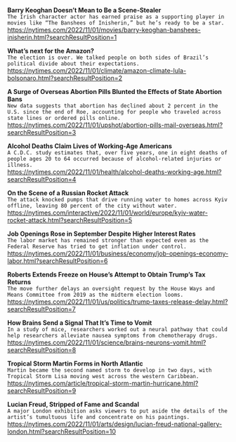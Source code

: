 **Barry Keoghan Doesn’t Mean to Be a Scene-Stealer**\
`The Irish character actor has earned praise as a supporting player in movies like “The Banshees of Inisherin,” but he’s ready to be a star.`\
https://nytimes.com/2022/11/01/movies/barry-keoghan-banshees-inisherin.html?searchResultPosition=1

**What’s next for the Amazon?**\
`The election is over. We talked people on both sides of Brazil’s political divide about their expectations.`\
https://nytimes.com/2022/11/01/climate/amazon-climate-lula-bolsonaro.html?searchResultPosition=2

**A Surge of Overseas Abortion Pills Blunted the Effects of State Abortion Bans**\
`New data suggests that abortion has declined about 2 percent in the U.S. since the end of Roe, accounting for people who traveled across state lines or ordered pills online.`\
https://nytimes.com/2022/11/01/upshot/abortion-pills-mail-overseas.html?searchResultPosition=3

**Alcohol Deaths Claim Lives of Working-Age Americans**\
`A C.D.C. study estimates that, over five years, one in eight deaths of people ages 20 to 64 occurred because of alcohol-related injuries or illness.`\
https://nytimes.com/2022/11/01/health/alcohol-deaths-working-age.html?searchResultPosition=4

**On the Scene of a Russian Rocket Attack**\
`The attack knocked pumps that drive running water to homes across Kyiv offline, leaving 80 percent of the city without water.`\
https://nytimes.com/interactive/2022/11/01/world/europe/kyiv-water-rocket-attack.html?searchResultPosition=5

**Job Openings Rose in September Despite Higher Interest Rates**\
`The labor market has remained stronger than expected even as the Federal Reserve has tried to get inflation under control.`\
https://nytimes.com/2022/11/01/business/economy/job-openings-economy-labor.html?searchResultPosition=6

**Roberts Extends Freeze on House’s Attempt to Obtain Trump’s Tax Returns**\
`The move further delays an oversight request by the House Ways and Means Committee from 2019 as the midterm election looms.`\
https://nytimes.com/2022/11/01/us/politics/trump-taxes-release-delay.html?searchResultPosition=7

**How Brains Send a Signal That It’s Time to Vomit**\
`In a study of mice, researchers worked out a neural pathway that could help researchers alleviate nausea symptoms from chemotherapy drugs.`\
https://nytimes.com/2022/11/01/science/brains-neurons-vomit.html?searchResultPosition=8

**Tropical Storm Martin Forms in North Atlantic**\
`Martin became the second named storm to develop in two days, with Tropical Storm Lisa moving west across the western Caribbean.`\
https://nytimes.com/article/tropical-storm-martin-hurricane.html?searchResultPosition=9

**Lucian Freud, Stripped of Fame and Scandal**\
`A major London exhibition asks viewers to put aside the details of the artist’s tumultuous life and concentrate on his paintings.`\
https://nytimes.com/2022/11/01/arts/design/lucian-freud-national-gallery-london.html?searchResultPosition=10

